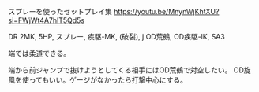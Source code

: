 スプレーを使ったセットプレイ集
https://youtu.be/MnynWjKhtXU?si=FWjWt4A7hlT5Qd5s

DR 2MK, 5HP, スプレー, 疾駆-MK, (破裂), j OD荒鵺, OD疾駆-lK, SA3

端では柔道できる。

端から前ジャンプで抜けようとしてくる相手にはOD荒鵺で対空したい。
OD旋風を使ってもいい。ゲージがなかったら打撃中心にする。
